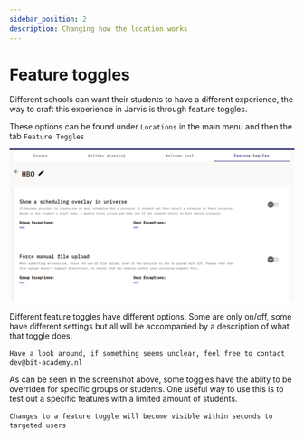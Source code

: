 ```yaml
---
sidebar_position: 2
description: Changing how the location works
---
```


# Feature toggles

Different schools can want their students to have a different experience,
the way to craft this experience in Jarvis is through feature toggles.

These options can be found under `Locations` in the main menu and then the tab `Feature Toggles`

![feature toggle example](/img/staff/location-admin/feature-toggles.png)

Different feature toggles have different options. Some are only on/off,
some have different settings but all will be accompanied by a description of what that toggle does.

```info
Have a look around, if something seems unclear, feel free to contact dev@bit-academy.nl
```

As can be seen in the screenshot above, some toggles have the ablity to be overriden for specific groups or students.
One useful way to use this is to test out a specific features with a limited amount of students.

```warn
Changes to a feature toggle will become visible within seconds to targeted users
```
